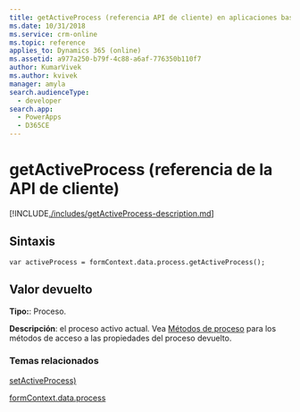 ```yaml
---
title: getActiveProcess (referencia API de cliente) en aplicaciones basadas en modelo| Microsoft Docs
ms.date: 10/31/2018
ms.service: crm-online
ms.topic: reference
applies_to: Dynamics 365 (online)
ms.assetid: a977a250-b79f-4c88-a6af-776350b110f7
author: KumarVivek
ms.author: kvivek
manager: amyla
search.audienceType:
  - developer
search.app:
  - PowerApps
  - D365CE
---
```

# <a name="getactiveprocess-client-api-reference"></a>getActiveProcess (referencia de la API de cliente)



[!INCLUDE[./includes/getActiveProcess-description.md](./includes/getActiveProcess-description.md)]

## <a name="syntax"></a>Sintaxis

`var activeProcess = formContext.data.process.getActiveProcess();`

## <a name="return-value"></a>Valor devuelto

**Tipo:**: Proceso. 

**Descripción**: el proceso activo actual. Vea [Métodos de proceso](../../formContext-data-process.md#process-methods) para los métodos de acceso a las propiedades del proceso devuelto.

### <a name="related-topics"></a>Temas relacionados

[setActiveProcess)](setActiveProcess.md)

[formContext.data.process](../../formContext-data-process.md)
 


